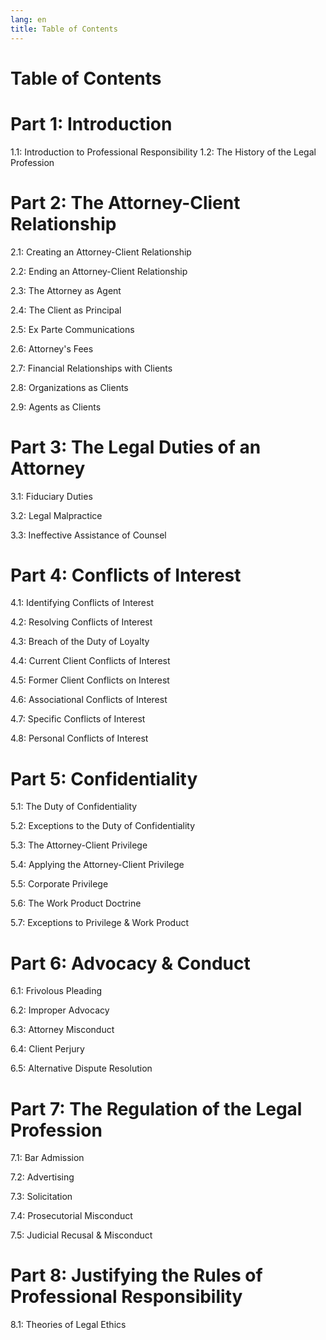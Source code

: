 ```yaml
---
lang: en
title: Table of Contents
---
```


# Table of Contents

# Part 1: Introduction

1.1: Introduction to Professional Responsibility 1.2: The History of the
Legal Profession


# Part 2: The Attorney-Client Relationship

2.1: Creating an Attorney-Client Relationship

2.2: Ending an Attorney-Client Relationship

2.3: The Attorney as Agent

2.4: The Client as Principal

2.5: Ex Parte Communications

2.6: Attorney's Fees

2.7: Financial Relationships with Clients

2.8: Organizations as Clients

2.9: Agents as Clients

# Part 3: The Legal Duties of an Attorney

3.1: Fiduciary Duties

3.2: Legal Malpractice

3.3: Ineffective Assistance of Counsel

# Part 4: Conflicts of Interest

4.1: Identifying Conflicts of Interest 

4.2: Resolving Conflicts of Interest 

4.3: Breach of the Duty of Loyalty 

4.4: Current Client Conflicts of Interest 

4.5: Former Client Conflicts on Interest 

4.6: Associational Conflicts of Interest 

4.7: Specific Conflicts of Interest

4.8: Personal Conflicts of Interest

# Part 5: Confidentiality

5.1: The Duty of Confidentiality

5.2: Exceptions to the Duty of Confidentiality

5.3: The Attorney-Client Privilege

5.4: Applying the Attorney-Client Privilege

5.5: Corporate Privilege

5.6: The Work Product Doctrine

5.7: Exceptions to Privilege & Work Product

# Part 6: Advocacy & Conduct

6.1: Frivolous Pleading 

6.2: Improper Advocacy

6.3: Attorney Misconduct

6.4: Client Perjury

6.5: Alternative Dispute Resolution

# Part 7: The Regulation of the Legal Profession

7.1: Bar Admission

7.2: Advertising

7.3: Solicitation

7.4: Prosecutorial Misconduct

7.5: Judicial Recusal & Misconduct

# Part 8: Justifying the Rules of Professional Responsibility

8.1: Theories of Legal Ethics

